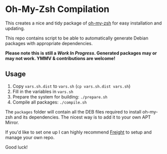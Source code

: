 Oh-My-Zsh Compilation
===================

This creates a nice and tidy package of [oh-my-zsh](https://github.com/robbyrussell/oh-my-zsh) for easy installation and updating.

This repo contains script to be able to automatically generate Debian packages with appropriate dependencies.

**Please note this is still a *Work In Progress*. Generated packages may or may not work. YMMV & contributions are welcome!**

Usage
-------------

 1. Copy `vars.sh.dist` to `vars.sh` (`cp vars.sh.dist vars.sh`)
 2. Fill in the variables in `vars.sh`
 3. Prepare the system for building: `./prepare.sh`
 4. Compile all packages: `./compile.sh`

The `packages` folder will contain all the DEB files required to install oh-my-zsh and its dependencies. The nicest way is to add it to your own APT Mirror.

If you'd like to set one up I can highly recommend [Freight](https://github.com/rcrowley/freight) to setup and manage your own repo.

Good luck!
